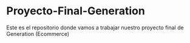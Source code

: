 # Proyecto-Final-Generation
Este es el repositorio donde vamos a trabajar nuestro proyecto final de Generation (Ecommerce)

